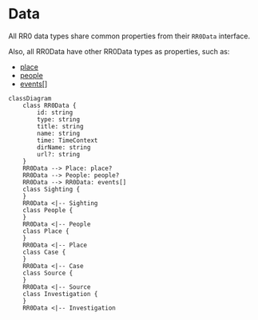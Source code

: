 # Data

All RR0 data types share common properties from their `RR0Data` interface.

Also, all RR0Data have other RR0Data types as properties, such as:

- [place](../place/README.md)
- [people](../people/README.md)
- [events[]](../event/README.md)

```mermaid
classDiagram
    class RR0Data {
        id: string
        type: string
        title: string
        name: string
        time: TimeContext
        dirName: string
        url?: string
    }
    RR0Data --> Place: place?
    RR0Data --> People: people?
    RR0Data --> RR0Data: events[]
    class Sighting {
    }
    RR0Data <|-- Sighting
    class People {
    }
    RR0Data <|-- People
    class Place {
    }
    RR0Data <|-- Place
    class Case {
    }
    RR0Data <|-- Case
    class Source {
    }
    RR0Data <|-- Source
    class Investigation {
    }
    RR0Data <|-- Investigation
```
